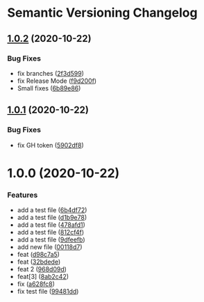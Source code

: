 # Semantic Versioning Changelog

## [1.0.2](https://github.com/safronovD/python-pravega-writer/compare/v1.0.1...v1.0.2) (2020-10-22)


### Bug Fixes

* fix branches ([2f3d599](https://github.com/safronovD/python-pravega-writer/commit/2f3d5998890ed0bb279f10fbbc666ce3314437c4))
* fix Release Mode ([f9d200f](https://github.com/safronovD/python-pravega-writer/commit/f9d200fce601f5beee1aa0b3ebd2ed6937e4779a))
* Small fixes ([6b89e86](https://github.com/safronovD/python-pravega-writer/commit/6b89e86f1a7991676437583727d440240a764b36))

## [1.0.1](https://github.com/safronovD/python-pravega-writer/compare/v1.0.0...v1.0.1) (2020-10-22)


### Bug Fixes

* fix GH token ([5902df8](https://github.com/safronovD/python-pravega-writer/commit/5902df88529b238fe9d68a461fd946379cc11485))

# 1.0.0 (2020-10-22)


### Features

* add a test file ([6b4df72](https://github.com/safronovD/python-pravega-writer/commit/6b4df72846aa591c31b563e02fa954b6da1d00ab))
* add a test file ([d1b9e78](https://github.com/safronovD/python-pravega-writer/commit/d1b9e78dbd807f38a1c3b58ad42d6a741a4df4dd))
* add a test file ([478afd1](https://github.com/safronovD/python-pravega-writer/commit/478afd1f0bd9bced4d07bba3326704e83fcc21a0))
* add a test file ([812cf4f](https://github.com/safronovD/python-pravega-writer/commit/812cf4f2d21a78c69a020d6cdb2b0ea2c1f9be18))
* add a test file ([9dfeefb](https://github.com/safronovD/python-pravega-writer/commit/9dfeefb4e9bd20d8f2e472af9bf275e878e97ddf))
* add new file ([00118d7](https://github.com/safronovD/python-pravega-writer/commit/00118d70bf7cc91f5070c92e4ee98a759f03f4ee))
* feat ([d98c7a5](https://github.com/safronovD/python-pravega-writer/commit/d98c7a5077ba777dc0d7c1dcdeb5aa485213bf8b))
* feat ([32bdede](https://github.com/safronovD/python-pravega-writer/commit/32bdedefcdbfdf222d3e9662fae9053f1bae8009))
* feat 2 ([968d09d](https://github.com/safronovD/python-pravega-writer/commit/968d09dc7e1be87e8847cca6b5f06dd8303185b2))
* feat[3] ([8ab2c42](https://github.com/safronovD/python-pravega-writer/commit/8ab2c42fe146032e0d19267d62987d1be40452a6))
* fix ([a628fc8](https://github.com/safronovD/python-pravega-writer/commit/a628fc8719159a8560aeffded04f96e097bc1dc1))
* fix test file ([99481dd](https://github.com/safronovD/python-pravega-writer/commit/99481dd513c8a757dcef0fc53766f61daab97f43))
